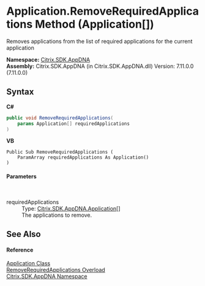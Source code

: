 # Application.RemoveRequiredApplications Method (Application[])
 

Removes applications from the list of required applications for the current application

**Namespace:**&nbsp;[Citrix.SDK.AppDNA](index.md)<br />**Assembly:**&nbsp;Citrix.SDK.AppDNA (in Citrix.SDK.AppDNA.dll) Version: 7.11.0.0 (7.11.0.0)

## Syntax

**C#**
```csharp
public void RemoveRequiredApplications(
	params Application[] requiredApplications
)
```

**VB**
```vbnet
Public Sub RemoveRequiredApplications ( 
	ParamArray requiredApplications As Application()
)
```


#### Parameters
&nbsp;<dl><dt>requiredApplications</dt><dd>Type: <a href="1779bfff-4b29-0f26-8a09-10acdd530bbc">Citrix.SDK.AppDNA.Application</a>[]<br />The applications to remove.</dd></dl>

## See Also


#### Reference
<a href="1779bfff-4b29-0f26-8a09-10acdd530bbc">Application Class</a><br /><a href="619ad31b-9d9a-b0b0-6f19-15525462e18a">RemoveRequiredApplications Overload</a><br /><a href="fe2d265b-410b-8b11-1eb4-a790e0b062bf">Citrix.SDK.AppDNA Namespace</a><br />